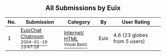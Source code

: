 ﻿<div align="center">

## All Submissions by Euix

</div>

No.  | Submission | Category | By   | User Rating
---- | ---------- | -------- | ---- | -----------
1 | [EuixChat Chatroom<br /><sup>2004-01-19 13:47:18</sup>](https://github.com/Planet-Source-Code/euix-euixchat-chatroom__1-51109) | [Internet/ HTML<br /><sup>Visual Basic</sup>](../ByCategory/internet-html__1-34.md) | Euix | 4.6 (23 globes from 5 users)
